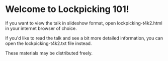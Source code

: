 # Welcome to Lockpicking 101! 

If you want to view the talk in slideshow format, open lockpicking-t4k2.html in your internet browser of choice. 

If you'd like to read the talk and see a bit more detailed information, you can open the lockpicking-t4k2.txt file instead. 

These materials may be distributed freely.
